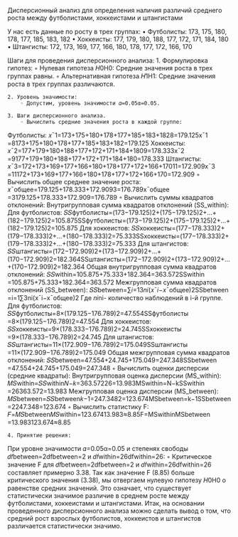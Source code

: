 Дисперсионный анализ для определения наличия различий среднего роста между футболистами, хоккеистами и штангистами

У нас есть данные по росту в трех группах:
    • Футболисты: 173, 175, 180, 178, 177, 185, 183, 182
    • Хоккеисты: 177, 179, 180, 188, 177, 172, 171, 184, 180
    • Штангисты: 172, 173, 169, 177, 166, 180, 178, 177, 172, 166, 170

Шаги для проведения дисперсионного анализа:
    1. Формулировка гипотез:
        ◦ Нулевая гипотеза 𝐻0H0​: Средние значения роста в трех группах равны.
        ◦ Альтернативная гипотеза 𝐻1H1​: Средние значения роста в трех группах различаются.

    2. Уровень значимости:
        ◦ Допустим, уровень значимости 𝛼=0.05α=0.05.

    3. Шаги дисперсионного анализа.
        ◦ Вычислить средние значения роста в каждой группе:
Футболисты:
𝑥ˉ1=173+175+180+178+177+185+183+1828=179.125xˉ1​=8173+175+180+178+177+185+183+182​=179.125
Хоккеисты:
𝑥ˉ2=177+179+180+188+177+172+171+184+1809=178.333xˉ2​=9177+179+180+188+177+172+171+184+180​=178.333
Штангисты:
𝑥ˉ3=172+173+169+177+166+180+178+177+172+166+17011=172.909xˉ3​=11172+173+169+177+166+180+178+177+172+166+170​=172.909
        ◦ Вычислить общее среднее значение роста:
𝑥ˉобщее=179.125+178.333+172.9093=176.789xˉобщее​=3179.125+178.333+172.909​=176.789
        ◦ Вычислить суммы квадратов отклонений:
Внутригрупповая сумма квадратов отклонений (SS_within):
Для футболистов:
𝑆𝑆футболисты=(173−179.125)2+(175−179.125)2+…+(182−179.125)2=105.875SSфутболисты​=(173−179.125)2+(175−179.125)2+…+(182−179.125)2=105.875
Для хоккеистов:
𝑆𝑆хоккеисты=(177−178.333)2+(179−178.333)2+…+(180−178.333)2=75.333SSхоккеисты​=(177−178.333)2+(179−178.333)2+…+(180−178.333)2=75.333
Для штангистов:
𝑆𝑆штангисты=(172−172.909)2+(173−172.909)2+…+(170−172.909)2=182.364SSштангисты​=(172−172.909)2+(173−172.909)2+…+(170−172.909)2=182.364
Общая внутригрупповая сумма квадратов отклонений:
𝑆𝑆within=105.875+75.333+182.364=363.572SSwithin​=105.875+75.333+182.364=363.572
Межгрупповая сумма квадратов отклонений (SS_between):
𝑆𝑆between=∑𝑖=13𝑛𝑖(𝑥ˉ𝑖−𝑥ˉобщее)2SSbetween​=i=1∑3​ni​(xˉi​−xˉобщее​)2
Где 𝑛𝑖ni​ - количество наблюдений в i-й группе.
Для футболистов:
𝑆𝑆футболисты=8×(179.125−176.789)2=47.554SSфутболисты​=8×(179.125−176.789)2=47.554
Для хоккеистов:
𝑆𝑆хоккеисты=9×(178.333−176.789)2=24.745SSхоккеисты​=9×(178.333−176.789)2=24.745
Для штангистов:
𝑆𝑆штангисты=11×(172.909−176.789)2=175.049SSштангисты​=11×(172.909−176.789)2=175.049
Общая межгрупповая сумма квадратов отклонений:
𝑆𝑆between=47.554+24.745+175.049=247.348SSbetween​=47.554+24.745+175.049=247.348
        ◦ Вычислить оценки дисперсии (средние квадраты):
Внутригрупповая оценка дисперсии (MS_within):
𝑀𝑆within=𝑆𝑆within𝑁−𝑘=363.57226=13.983MSwithin​=N−kSSwithin​​=26363.572​=13.983
Межгрупповая оценка дисперсии (MS_between):
𝑀𝑆between=𝑆𝑆between𝑘−1=247.3482=123.674MSbetween​=k−1SSbetween​​=2247.348​=123.674
        ◦ Вычислить статистику F:
𝐹=𝑀𝑆between𝑀𝑆within=123.67413.983≈8.85F=MSwithin​MSbetween​​=13.983123.674​≈8.85

    4. Принятие решения:
При уровне значимости 𝛼=0.05α=0.05 и степенях свободы 𝑑𝑓between=2dfbetween​=2 и 𝑑𝑓within=26dfwithin​=26:
        ◦ Критическое значение F для 𝑑𝑓between=2dfbetween​=2 и 𝑑𝑓within=26dfwithin​=26 составляет примерно 3.38.
Так как значение F (8.85) больше критического значения (3.38), мы отвергаем нулевую гипотезу 𝐻0H0​ о равенстве средних значений. Это означает, что существует статистически значимое различие в среднем росте между футболистами, хоккеистами и штангистами.
Итак, на основании проведенного дисперсионного анализа можно сделать вывод о том, что средний рост взрослых футболистов, хоккеистов и штангистов различается статистически значимо.
